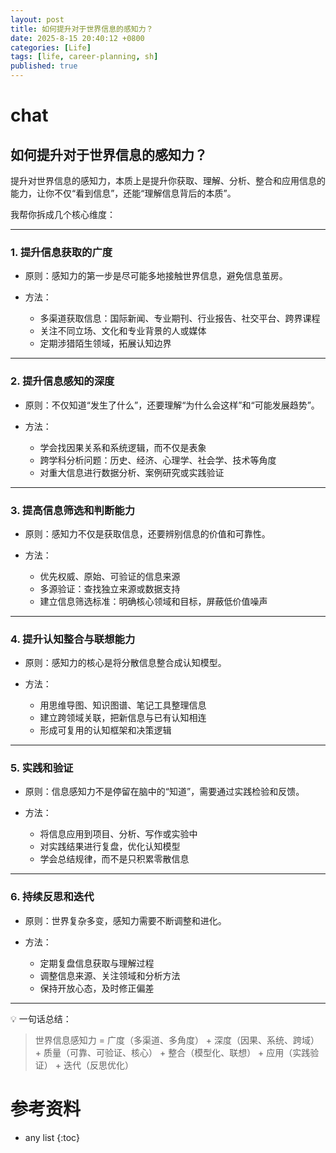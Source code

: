 ```yaml
---
layout: post
title: 如何提升对于世界信息的感知力？
date: 2025-8-15 20:40:12 +0800
categories: [Life]
tags: [life, career-planning, sh]
published: true
---
```




# chat

## 如何提升对于世界信息的感知力？


提升对世界信息的感知力，本质上是提升你获取、理解、分析、整合和应用信息的能力，让你不仅“看到信息”，还能“理解信息背后的本质”。

我帮你拆成几个核心维度：

---

### 1. 提升信息获取的广度

* 原则：感知力的第一步是尽可能多地接触世界信息，避免信息茧房。
* 方法：

  * 多渠道获取信息：国际新闻、专业期刊、行业报告、社交平台、跨界课程
  * 关注不同立场、文化和专业背景的人或媒体
  * 定期涉猎陌生领域，拓展认知边界

---

### 2. 提升信息感知的深度

* 原则：不仅知道“发生了什么”，还要理解“为什么会这样”和“可能发展趋势”。
* 方法：

  * 学会找因果关系和系统逻辑，而不仅是表象
  * 跨学科分析问题：历史、经济、心理学、社会学、技术等角度
  * 对重大信息进行数据分析、案例研究或实践验证

---

### 3. 提高信息筛选和判断能力

* 原则：感知力不仅是获取信息，还要辨别信息的价值和可靠性。
* 方法：

  * 优先权威、原始、可验证的信息来源
  * 多源验证：查找独立来源或数据支持
  * 建立信息筛选标准：明确核心领域和目标，屏蔽低价值噪声

---

### 4. 提升认知整合与联想能力

* 原则：感知力的核心是将分散信息整合成认知模型。
* 方法：

  * 用思维导图、知识图谱、笔记工具整理信息
  * 建立跨领域关联，把新信息与已有认知相连
  * 形成可复用的认知框架和决策逻辑

---

### 5. 实践和验证

* 原则：信息感知力不是停留在脑中的“知道”，需要通过实践检验和反馈。
* 方法：

  * 将信息应用到项目、分析、写作或实验中
  * 对实践结果进行复盘，优化认知模型
  * 学会总结规律，而不是只积累零散信息

---

### 6. 持续反思和迭代

* 原则：世界复杂多变，感知力需要不断调整和进化。
* 方法：

  * 定期复盘信息获取与理解过程
  * 调整信息来源、关注领域和分析方法
  * 保持开放心态，及时修正偏差

---

💡 一句话总结：

> 世界信息感知力 = 广度（多渠道、多角度） + 深度（因果、系统、跨域） + 质量（可靠、可验证、核心） + 整合（模型化、联想） + 应用（实践验证） + 迭代（反思优化）




# 参考资料

* any list
{:toc}